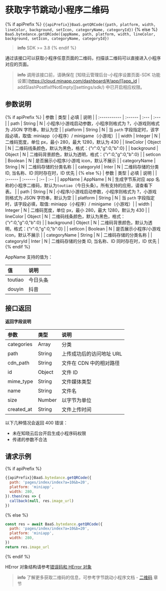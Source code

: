 # 获取字节跳动小程序二维码

{% if apiPrefix %}
`{{apiPrefix}}BaaS.getQRCode({path, platform, width, lineColor, background, setIcon, categoryName, categoryId})`
{% else %}
`BaaS.bytedance.getQRCode({appName, path, platform, width, lineColor, background, setIcon, categoryName, categoryId})`

> **info**
> SDK >= 3.8
{% endif %}


通过该接口可以获取小程序任意页面的二维码，扫描该二维码可以直接进入小程序对应的页面。

> **info**
> 调用该接口前，请确保在 [知晓云管理后台-小程序设置页面-SDK 功能设置](https://cloud.minapp.com/dashboard/#/app/[[app_id | addSlashPostfixIfNotEmpty]]settings/sdk/) 中已开启相应权限。

## 参数说明

{% if apiPrefix %}
| 参数         | 类型    | 必填 | 说明 |
| :----------- | :------ | :--- | :--- |
| path         | String  | N    | 小程序/小游戏启动参数，小程序则格式为 <path>?<query>，小游戏则格式为 JSON 字符串，默认为空 |
| platform     | String  | N    | 当 `path` 字段指定时，该字段必填，取值: miniapp（小程序）/ minigame（小游戏）|
| width        | Integer | N    | 二维码宽度，单位 px，最小 280，最大 1280，默认为 430 |
| lineColor    | Object  | N    | 二维码线条颜色，默认为黑色，格式：{"r":0,"g":0,"b":0} |
| background   | Object  | N    | 二维码背景颜色，默认为透明，格式：{"r":0,"g":0,"b":0} |
| setIcon      | Boolean | N    | 是否展示小程序/小游戏 icon，默认不展示 |
| categoryName | String  | N    | 二维码存储的分类名称 |
| categoryId   | Inter   | N    | 二维码存储的分类 ID, 当名称、ID 同时存在时，ID 优先 |
{% else %}
| 参数    | 类型    | 必填 | 说明 |
| :------ | :------ | :-- | :-- |
| appName      | AppName | N    | 生成字节系对应 app 名称的小程序二维码，默认为`toutiao`（今日头条）。所有支持的应用，请查看下表。 |
| path         | String  | N    | 小程序/小游戏启动参数，小程序则格式为 <path>?<query>，小游戏则格式为 JSON 字符串，默认为空 |
| platform     | String  | N    | 当 `path` 字段指定时，该字段必填，取值: miniapp（小程序）/ minigame（小游戏）|
| width        | Integer | N    | 二维码宽度，单位 px，最小 280，最大 1280，默认为 430 |
| lineColor    | Object  | N    | 二维码线条颜色，默认为黑色，格式：{"r":0,"g":0,"b":0} |
| background   | Object  | N    | 二维码背景颜色，默认为透明，格式：{"r":0,"g":0,"b":0} |
| setIcon      | Boolean | N    | 是否展示小程序/小游戏 icon，默认不展示 |
| categoryName | String  | N    | 二维码存储的分类名称 |
| categoryId   | Inter   | N    | 二维码存储的分类 ID, 当名称、ID 同时存在时，ID 优先 |
{% endif %}

AppName 支持的值为：

| 值      | 说明     |
| :------ | :------- |
| toutiao | 今日头条 |
| douyin  | 抖音     |


## 接口返回

**返回字段说明**

| 参数       | 类型   | 说明 |
| :--------- | :----- | :-- |
| categories | Array  | 分类 |
| path       | String | 上传成功后的访问地址 URL |
| cdn_path   | String | 文件在 CDN 中的相对路径 |
| id         | Object | 文件 ID |
| mime_type  | String | 文件媒体类型 |
| name       | String | 文件名 |
| size       | Number | 以字节为单位 |
| created_at | String | 文件上传时间 |

以下几种情况会返回 400 错误：

- 未在知晓云后台开启生成小程序码权限
- 传递的参数不合法


## 请求示例

{% if apiPrefix %}
```js
{{apiPrefix}}BaaS.bytedance.getQRCode({
  path: 'pages/index/index?a=10&b=20',
  platform: 'miniapp',
  width: 280,
}).then(res => {
  callback(null, res.image_url)
})
```
{% else %}
```js
const res = await BaaS.bytedance.getQRCode({
  path: 'pages/index/index?a=10&b=20',
  platform: 'miniapp',
  width: 280,
})
return res.image_url
```
{% endif %}

HError 对象结构请参考[错误码和 HError 对象](/js-sdk/error-code.md)

> **info**
> 了解更多获取二维码的信息，可参考字节跳动小程序文档 - [二维码](https://microapp.bytedance.com/dev/cn/mini-app/develop/server/qr-code/createqrcode) 章节
